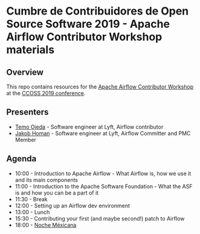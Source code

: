 # Cumbre de Contribuidores de Open Source Software 2019 - Apache Airflow Contributor Workshop materials

## Overview
This repo contains resources for the [Apache Airflow Contributor Workshop](https://ccoss.org/schedule/2019-09-15?sessionId=w-airflow) at the [CCOSS 2019 conference](https://ccoss.org/).
## Presenters
* [Temo Ojeda](https://www.linkedin.com/in/ojedac/) - Software engineer at Lyft, Airflow contributor
* [Jakob Homan](https://www.linkedin.com/in/jghoman/) - Software engineer at Lyft, Airflow Committer and PMC Member

## Agenda
* 10:00 - Introduction to Apache Airflow - What Airflow is, how we use it and its main components
* 11:00 - Introduction to the Apache Software Foundation - What the ASF is and how you can be a part of it
* 11:30 - Break
* 12:00 - Setting up an Airflow dev environment
* 13:00 - Lunch
* 15:30 - Contributing your first (and maybe second!) patch to Airflow
* 18:00 - [Noche Méxicana](https://ccoss.org/schedule/2019-09-15?sessionId=party)
